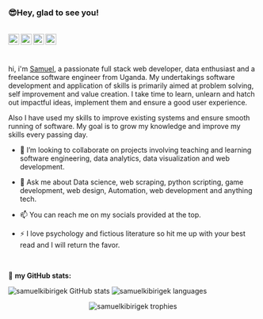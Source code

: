 ### 😎Hey, glad to see you! 
<br/>

<a href="https://instagram.com/samuelkibirige?igshid=ZDdkNTZiNTM=">
  <img align="left" alt="Abhishek's Instagram" width="22px" src="https://raw.githubusercontent.com/hussainweb/hussainweb/main/icons/instagram.png" />
<a href="https://discord.gg/samuel kk#3786">
  <img align="left" alt="Kibirige's Discord" width="22px" src="https://raw.githubusercontent.com/peterthehan/peterthehan/master/assets/discord.svg" />
</a>
<a href="https://twitter.com/samuelkibirige">
  <img align="left" alt="Kibirige Samuel K | Twitter" width="22px" src="https://raw.githubusercontent.com/peterthehan/peterthehan/master/assets/twitter.svg" />
</a>
<a href="https://www.linkedin.com/in/kalule-samuel-kibirige/">
  <img align="left" alt="Sameul Kibirige's LinkedIN" width="22px" src="https://raw.githubusercontent.com/peterthehan/peterthehan/master/assets/linkedin.svg" />
</a>

<br/><br/>
  
 hi, i'm [Samuel](https://#), a passionate full stack web developer, data enthusiast and a freelance software engineer from Uganda. My undertakings software development and application of skills is primarily aimed at problem solving, self improvement and value creation. I take time to learn, unlearn and hatch out impactful ideas, implement them and ensure a good user experience. 

Also I have used my skills to improve existing systems and ensure smooth running of software. My goal is to grow my knowledge and improve my skills every passing day.

- 👯 I’m looking to collaborate on projects involving teaching and learning software engineering, data analytics, data visualization and web development.
- 💬 Ask me about Data science, web scraping, python scripting, game development, web design, Automation, web development and anything tech.
- 📫 You can reach me on my socials provided at the top.
- ⚡ I love psychology and fictious literature so hit me up with your best read and I will return the favor.

  <br/>
<!-- Setting up the stats card and the languages card-->
🚧 **my GitHub stats:**
  
<a align="center"> <img src="https://github-readme-stats.vercel.app/api?username=samuelkibirigek&show_icons=true&theme=cobalt" alt="samuelkibirigek GitHub stats" />
  <a/>
<a align="center"> <img src="https://github-readme-stats.vercel.app/api/top-langs/?username=samuelkibirigek&layout=compact&theme=cobalt&card_width=450px&line_height=35px" alt="samuelkibirigek languages" />
  <a/>

<!--
** These two sample endpoints demo how one can have more than the 6 default repository pins
[![Readme Card](https://github-readme-stats.vercel.app/api/pin/?username=samuelkibirigek&repo=top-100-movies-scraping&show_owner=true)](https://github.com/samuelkibirigek/top-100-movies-scraping)
[![Readme Card](https://github-readme-stats.vercel.app/api/pin/?username=samuelkibirigek&repo=kibirige-personal-site&show_owner=true)](https://github.com/samuelkibirigek/kibirige-personal-site)
-->

<!-- 
** Demo code for aligning repo cards side by side if displayed on dashboard through the readme file
<a href="https://github.com/anuraghazra/github-readme-stats">
  <img align="center" src="https://github-readme-stats.vercel.app/api/pin/?username=anuraghazra&repo=github-readme-stats" />
</a>
<a href="https://github.com/anuraghazra/convoychat">
  <img align="center" src="https://github-readme-stats.vercel.app/api/pin/?username=anuraghazra&repo=convoychat" />
</a>
-->

<!-- Adding a trophies section to my GitHub profile -->
<p align="center"> <img src="https://github-profile-trophy.vercel.app/?username=samuelkibirigek&theme=gruvbox&row=2&column=3)" alt="samuelkibirigek trophies">
  
  
  
